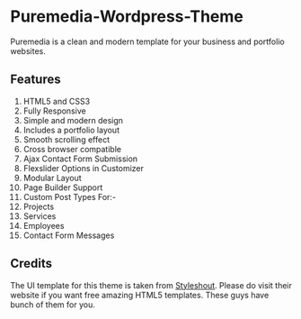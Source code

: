 # Puremedia-Wordpress-Theme
Puremedia is a clean and modern template for your business and portfolio websites.

## Features
1. HTML5 and CSS3
2. Fully Responsive
3. Simple and modern design
4. Includes a portfolio layout
5. Smooth scrolling effect 
6. Cross browser compatible
7. Ajax Contact Form Submission 
8. Flexslider Options in Customizer
9. Modular Layout
10. Page Builder Support
11. Custom Post Types For:-
  1. Projects
  2. Services
  3. Employees
  4. Contact Form Messages


## Credits
The UI template for this theme is taken from [Styleshout](http://www.styleshout.com/free-templates/puremedia/). Please do visit their website if you want free amazing HTML5 templates. These guys have bunch of them for you.

